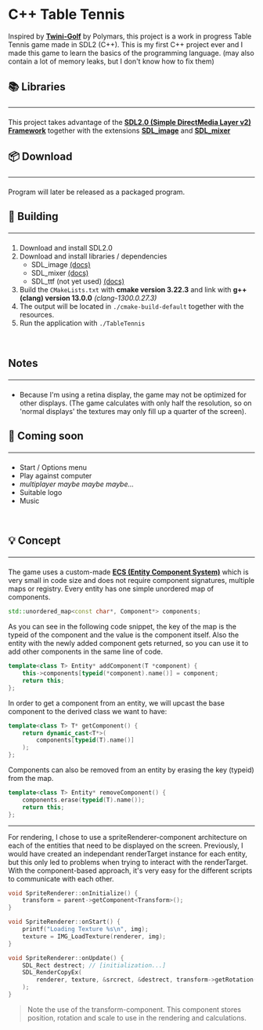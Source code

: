# C++ Table Tennis
Inspired by [**Twini-Golf**](https://polymars.itch.io/twini-golf) by Polymars, this project is a work in progress Table Tennis game made in SDL2 (C++).
This is my first C++ project ever and I made this game to learn the basics of the programming language. (may also contain a lot of memory leaks, but I don't know how to fix them)
<br>

## 📚 Libraries <hr>
This project takes advantage of the [**SDL2.0 (Simple DirectMedia Layer v2) Framework**](https://www.libsdl.org/) together with the extensions [**SDL_image**](http://wiki.libsdl.org/Libraries#sdl_image) and [**SDL_mixer**](http://wiki.libsdl.org/Libraries#sdl_mixer)
<br>

## 📦 Download <hr>
Program will later be released as a packaged program.
<br>

## 🔨 Building <hr>
1. Download and install SDL2.0
2. Download and install libraries / dependencies
    * SDL_image [(docs)](https://www.libsdl.org/projects/SDL_image/docs/index.html)
    * SDL_mixer [(docs)](https://www.libsdl.org/projects/SDL_mixer/docs/index.html)
    * SDL_ttf (not yet used) [(docs)](https://www.libsdl.org/projects/docs/SDL_ttf/)
3. Build the `CMakeLists.txt` with **cmake version 3.22.3** and link with **g++ (clang) version 13.0.0** *(clang-1300.0.27.3)*
4. The output will be located in `./cmake-build-default` together with the resources.
5. Run the application with `./TableTennis`
<br>

## Notes <hr>
* Because I'm using a retina display, the game may not be optimized for other displays. (The game calculates with only half the resolution, so on 'normal displays' the textures may only fill up a quarter of the screen).

## 🎯 Coming soon <hr>
* Start / Options menu
* Play against computer
* *multiplayer maybe maybe maybe...*
* Suitable logo
* Music
<br>

## 💡 Concept <hr>
The game uses a custom-made [**ECS (Entity Component System)**](https://en.wikipedia.org/wiki/Entity_component_system) which is very small in code size and does not require component signatures, multiple maps or registry. Every entity has one simple unordered map of components.

```cpp
std::unordered_map<const char*, Component*> components;
```

As you can see in the following code snippet, the key of the map is the typeid of the component and the value is the component itself. Also the entity with the newly added component gets returned, so you can use it to add other components in the same line of code.

```cpp
template<class T> Entity* addComponent(T *component) {
	this->components[typeid(*component).name()] = component;
	return this;
};
```

In order to get a component from an entity, we will upcast the base component to the derived class we want to have:

```cpp
template<class T> T* getComponent() {
	return dynamic_cast<T*>(
		components[typeid(T).name()]
	);
};
```

Components can also be removed from an entity by erasing the key (typeid) from the map.

```cpp
template<class T> Entity* removeComponent() {
	components.erase(typeid(T).name());
	return this;
};
```

<hr>

For rendering, I chose to use a spriteRenderer-component architecture on each of the entities that need to be displayed on the screen. Previously, I would have created an independant renderTarget instance for each entity, but this only led to problems when trying to interact with the renderTarget. With the component-based approach, it's very easy for the different scripts to communicate with each other.

```cpp
void SpriteRenderer::onInitialize() {
	transform = parent->getComponent<Transform>();
}

void SpriteRenderer::onStart() {
	printf("Loading Texture %s\n", img);
	texture = IMG_LoadTexture(renderer, img);
}

void SpriteRenderer::onUpdate() {
	SDL_Rect destrect; // [initialization...]
	SDL_RenderCopyEx(
		renderer, texture, &srcrect, &destrect, transform->getRotation(), transform->getAnchor(), SDL_FLIP_NONE
	);
}
```

> Note the use of the transform-component. This component stores position, rotation and scale to use in the rendering and calculations.